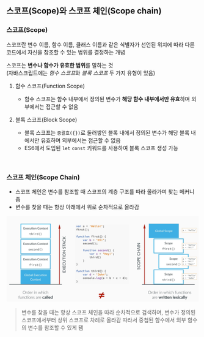 ## 스코프(Scope)와 스코프 체인(Scope chain)

### 스코프(Scope)

스코프란 변수 이름, 함수 이름, 클래스 이름과 같은 식별자가 선언된 위치에 따라 다른 코드에서 자신을 참조할 수 있는 범위를 결정하는 개념

스코프는 **변수나 함수가 유효한 범위**를 말하는 것   
(자바스크립트에는 *함수 스코프*와 *블록 스코프* 두 가지 유형이 있음)

1. 함수 스코프(Function Scope)
    - 함수 스코프는 함수 내부에서 정의된 변수가 **해당 함수 내부에서만 유효**하며 외부에서는 접근할 수 없음

2. 블록 스코프(Block Scope)
    - 블록 스코프는 `중괄호({})`로 둘러쌓인 블록 내에서 정의된 변수가 해당 블록 내에서만 유효하며 외부에서는 접근할 수 없음
    - ES6에서 도입된 `let` `const` 키워드를 사용하여 블록 스코프 생성 가능


<br/>

### 스코프 체인(Scope Chain)

- 스코프 체인은 변수를 참조할 때 스코프의 계층 구조를 따라 올라가며 찾는 메커니즘
- 변수를 찾을 때는 항상 아래에서 위로 순차적으로 올라감

![scopechain](../99.image/scopechain.png)

> 변수를 찾을 때는 항상 스코프 체인을 따라 순차적으로 검색하며, 변수가 정의된 스코프에서부터 상위 스코프로 차례로 올라감 따라서 중첩된 함수에서 외부 함수의 변수를 참조할 수 있게 됌